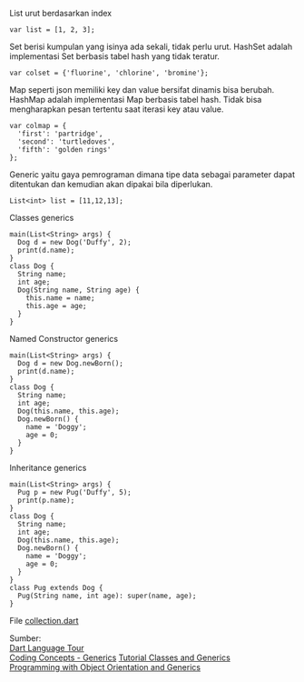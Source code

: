 
List urut berdasarkan index
```
var list = [1, 2, 3];
```
Set berisi kumpulan yang isinya ada sekali, tidak perlu urut. 
HashSet adalah implementasi Set berbasis tabel hash yang tidak teratur.
```
var colset = {'fluorine', 'chlorine', 'bromine'};
```
Map seperti json memiliki key dan value bersifat dinamis bisa berubah. 
HashMap adalah implementasi Map berbasis tabel hash. Tidak bisa mengharapkan pesan tertentu saat iterasi key atau value.
```
var colmap = {
  'first': 'partridge',
  'second': 'turtledoves',
  'fifth': 'golden rings'
};
```
Generic yaitu gaya pemrograman dimana tipe data sebagai parameter dapat ditentukan dan kemudian akan dipakai bila diperlukan.
```
List<int> list = [11,12,13];
```
Classes generics
```
main(List<String> args) {
  Dog d = new Dog('Duffy', 2);
  print(d.name);
}
class Dog {
  String name;
  int age;
  Dog(String name, String age) {
    this.name = name;
    this.age = age;
  }
}
```
Named Constructor generics
```
main(List<String> args) {
  Dog d = new Dog.newBorn();
  print(d.name);
}
class Dog {
  String name;
  int age;
  Dog(this.name, this.age);
  Dog.newBorn() {
    name = 'Doggy';
    age = 0;
  }
}
```
Inheritance generics
```
main(List<String> args) {
  Pug p = new Pug('Duffy', 5);
  print(p.name);
}
class Dog {
  String name;
  int age;
  Dog(this.name, this.age);
  Dog.newBorn() {
    name = 'Doggy';
    age = 0;
  }
}
class Pug extends Dog {
  Pug(String name, int age): super(name, age);
}
```
File [collection.dart](https://github.com/Fourthten/praxis-academy/blob/master/novice/01-04/latihan/collection.dart)

Sumber:\
[Dart Language Tour](https://dart.dev/guides/language/language-tour)\
[Coding Concepts - Generics](https://dev.to/designpuddle/coding-concepts---generics-34cf)
[Tutorial Classes and Generics](http://thetechnocafe.com/just-enough-dart-for-flutter-tutorial-03-classes-and-generics/)\
[Programming with Object Orientation and Generics](https://blog.usejournal.com/intermediate-programming-with-dart-a4b981a1a552)